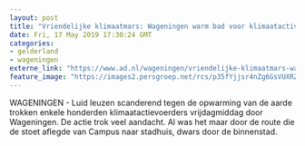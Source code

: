```yaml
---
layout: post
title: "Vriendelijke klimaatmars: Wageningen warm bad voor klimaatactivisten"
date: Fri, 17 May 2019 17:30:24 GMT
categories: 
- gelderland 
- wageningen 
externe_link: "https://www.ad.nl/wageningen/vriendelijke-klimaatmars-wageningen-warm-bad-voor-klimaatactivisten~a0d4f4d6/"
feature_image: "https://images2.persgroep.net/rcs/p35fYjjsr4nZg6GsVUXRZUV2cP4/diocontent/148615572/_fitwidth/400/?appId=21791a8992982cd8da851550a453bd7f&quality=0.7"
---
```


WAGENINGEN - Luid leuzen scanderend tegen de opwarming van de aarde trokken enkele honderden klimaatactievoerders vrijdagmiddag door Wageningen. De actie  trok veel aandacht. Al was het maar door de route die de stoet aflegde van Campus naar stadhuis, dwars door de binnenstad.
